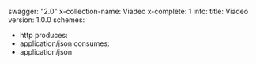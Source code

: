 swagger: "2.0"
x-collection-name: Viadeo
x-complete: 1
info:
  title: Viadeo
  version: 1.0.0
schemes:
- http
produces:
- application/json
consumes:
- application/json